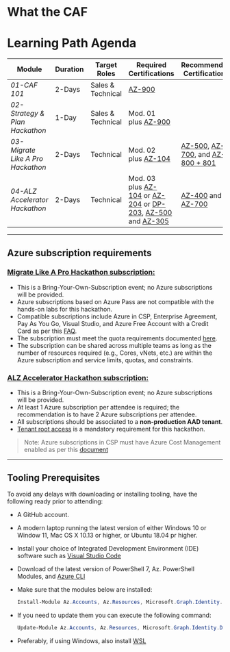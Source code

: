 # What the CAF

# **Learning Path Agenda**

| Module                            | Duration | Target Roles      | Required Certifications                                                                                                                                                                                                                                                                                                                                                                                              | Recommended Certifications                                                                                                                                                                                                                                     | Recommended Self-Paced Learning                                                                                                                                                                                                    |
| --------------------------------- | -------- | ----------------- | -------------------------------------------------------------------------------------------------------------------------------------------------------------------------------------------------------------------------------------------------------------------------------------------------------------------------------------------------------------------------------------------------------------------- | -------------------------------------------------------------------------------------------------------------------------------------------------------------------------------------------------------------------------------------------------------------- | ---------------------------------------------------------------------------------------------------------------------------------------------------------------------------------------------------------------------------------- |
| *01-CAF 101*                      | 2-Days   | Sales & Technical | [AZ-900](https://docs.microsoft.com/en-us/learn/certifications/exams/az-900)                                                                                                                                                                                                                                                                                                                                         |                                                                                                                                                                                                                                                                | [The business value of Microsoft Azure](https://docs.microsoft.com/en-us/learn/paths/learn-business-value-of-azure/)                                                                                                               |
| *02-Strategy & Plan Hackathon*    | 1-Day    | Sales & Technical | Mod. 01 plus [AZ-900](https://docs.microsoft.com/en-us/learn/certifications/exams/az-900)                                                                                                                                                                                                                                                                                                                            |                                                                                                                                                                                                                                                                | CAF 101 or equivalent                                                                                                                                                                                                              |
| *03-Migrate Like A Pro Hackathon* | 2-Days   | Technical         | Mod. 02 plus [AZ-104](https://docs.microsoft.com/en-us/learn/certifications/exams/az-104)                                                                                                                                                                                                                                                                                                                            | [AZ-500](https://docs.microsoft.com/en-us/learn/certifications/exams/az-500), [AZ-700](https://docs.microsoft.com/en-us/certifications/exams/az-700), and [AZ-800 + 801](https://docs.microsoft.com/en-us/certifications/windows-server-hybrid-administrator/) | [Applications and infrastructure migration and modernization](https://docs.microsoft.com/en-us/learn/modules/app-and-infra-migration-and-modernization/)                                                                           |
| *04-ALZ Accelerator Hackathon*    | 2-Days   | Technical         | Mod. 03 plus [AZ-104](https://docs.microsoft.com/en-us/learn/certifications/exams/az-104) or [AZ-204](https://docs.microsoft.com/en-us/certifications/exams/az-204) or [DP-203](https://docs.microsoft.com/en-us/certifications/azure-data-engineer/), [AZ-500](https://docs.microsoft.com/en-us/learn/certifications/exams/az-500) and [AZ-305](https://docs.microsoft.com/en-us/learn/certifications/exams/az-305) | [AZ-400](https://docs.microsoft.com/en-us/learn/certifications/exams/az-400) and [AZ-700](https://docs.microsoft.com/en-us/learn/certifications/exams/az-700)                                                                                                  | [Azure Landing Zones \| Architectural Blueprint, Tooling & Best Practices Architecture](https://techcommunity.microsoft.com/t5/microsoft-mechanics-blog/azure-landing-zones-architectural-blueprint-tooling-amp-best/ba-p/3530857) |

---

## Azure subscription requirements

### **<u>Migrate Like A Pro Hackathon subscription: </u>**

- This is a Bring-Your-Own-Subscription event; no Azure subscriptions will be provided.
- Azure subscriptions based on Azure Pass are not compatible with the hands-on labs for this hackathon.
- Compatible subscriptions include Azure in CSP, Enterprise Agreement, Pay As You Go, Visual Studio, and Azure Free Account with a Credit Card as per this [FAQ](https://azure.microsoft.com/en-us/free/free-account-faq/).
- The subscription must meet the quota requirements documented [here](https://github.com/jonathan-vella/MCW-Line-of-business-application-migration/blob/master/Hands-on%20lab/Before%20the%20HOL%20-%20Line-of-business%20application%20migration.md#requirements).
- The subscription can be shared across multiple teams as long as the number of resources required (e.g., Cores, vNets, etc.) are within the Azure subscription and service limits, quotas, and constraints.

### **<u>ALZ Accelerator Hackathon subscription: </u>**

- This is a Bring-Your-Own-Subscription event; no Azure subscriptions will be provided.
- At least 1 Azure subscription per attendee is required; the recommendation is to have 2 Azure subscriptions per attendee.
- All subscriptions should be associated to a **non-production AAD tenant**.
- [Tenant root access](https://github.com/Azure/Enterprise-Scale/wiki/Deploying-Enterprise-Scale-Pre-requisites) is a mandatory requirement for this hackathon.

> Note: Azure subscriptions in CSP must have Azure Cost Management enabled as per this [document](https://docs.microsoft.com/en-us/azure/cost-management-billing/costs/get-started-partners)
>  

---

## Tooling Prerequisites

To avoid any delays with downloading or installing tooling, have the following ready prior to attending:

- A GitHub account.

- A modern laptop running the latest version of either Windows 10  or Window 11, Mac OS X 10.13 or higher, or Ubuntu 18.04 pr higher.

- Install your choice of Integrated Development Environment (IDE) software such as [Visual Studio Code](https://code.visualstudio.com/download)

- Download of the latest version of PowerShell 7, Az. PowerShell Modules, and [Azure CLI](https://docs.microsoft.com/en-us/cli/azure/install-azure-cli?view=azure-cli-latest)

- Make sure that the modules below are installed:
  
  ```powershell
  Install-Module Az.Accounts, Az.Resources, Microsoft.Graph.Identity.DirectoryManagement, Microsoft.Graph.Applications
  ```

- If you need to update them you can execute the following command:
  
  ```powershell
  Update-Module Az.Accounts, Az.Resources, Microsoft.Graph.Identity.DirectoryManagement, Microsoft.Graph.Applications
  ```

- Preferably, if using Windows, also install [WSL](https://docs.microsoft.com/en-us/windows/wsl/install)
